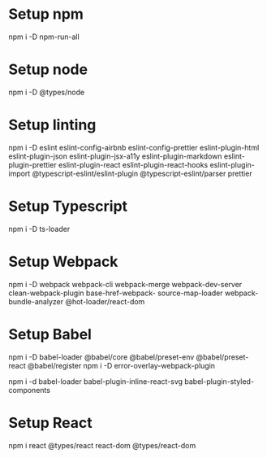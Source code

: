# Setup npm
npm i -D npm-run-all

# Setup node
npm i -D @types/node

# Setup linting
npm i -D eslint eslint-config-airbnb eslint-config-prettier eslint-plugin-html eslint-plugin-json eslint-plugin-jsx-a11y eslint-plugin-markdown eslint-plugin-prettier eslint-plugin-react eslint-plugin-react-hooks eslint-plugin-import @typescript-eslint/eslint-plugin @typescript-eslint/parser prettier

# Setup Typescript
npm i -D ts-loader

# Setup Webpack
npm i -D webpack webpack-cli webpack-merge webpack-dev-server clean-webpack-plugin base-href-webpack- source-map-loader webpack-bundle-analyzer @hot-loader/react-dom

# Setup Babel
npm i -D babel-loader @babel/core @babel/preset-env @babel/preset-react @babel/register
npm i -D error-overlay-webpack-plugin

npm i -d babel-loader babel-plugin-inline-react-svg babel-plugin-styled-components

# Setup React
npm i react @types/react react-dom @types/react-dom
